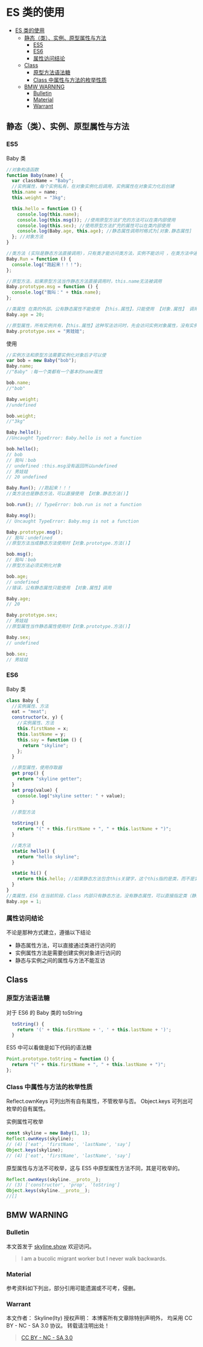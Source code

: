# ES 类的使用

<!-- @import "[TOC]" {cmd="toc" depthFrom=1 depthTo=6 orderedList=false} -->

<!-- code_chunk_output -->

- [ES 类的使用](#es-类的使用)
  - [静态（类）、实例、原型属性与方法](#静态类-实例-原型属性与方法)
    - [ES5](#es5)
    - [ES6](#es6)
    - [属性访问结论](#属性访问结论)
  - [Class](#class)
    - [原型方法语法糖](#原型方法语法糖)
    - [Class 中属性与方法的枚举性质](#class-中属性与方法的枚举性质)
  - [BMW WARNING](#bmw-warning)
    - [Bulletin](#bulletin)
    - [Material](#material)
    - [Warrant](#Warrant)

<!-- /code_chunk_output -->

## 静态（类）、实例、原型属性与方法

### ES5

Baby 类

```js
//对象构造函数
function Baby(name) {
  var className = "Baby";
  //实例属性，每个实例私有，在对象实例化后调用，实例属性在对象实力化后创建
  this.name = name;
  this.weight = "3kg";

  this.hello = function () {
    console.log(this.name);
    console.log(this.msg()); //使用原型方法扩充的方法可以在类内部使用
    console.log(this.sex); //使用原型方法扩充的属性可以在类内部使用
    console.log(Baby.age, this.age); //静态属性调用时格式为[对象.静态属性]
  }; //对象方法
}

//类方法 (实际是静态方法直接调用)，只有类才能访问类方法，实例不能访问 ，在类方法中通过this只能访问类属性不能访问其他属性，即在本例中，Run方法只能访问到this.age
Baby.Run = function () {
  console.log("跑起来！！！");
};

//原型方法，如果原型方法当作静态方法直接调用时，this.name无法被调用
Baby.prototype.msg = function () {
  console.log("我叫：" + this.name);
};

//类属性 在类的外部。公有静态属性不能使用 【this.属性】，只能使用 【对象.属性】 调用，只有类才能访问类属性，实例不能访问
Baby.age = 20;

//原型属性，所有实例共有，【this.属性】这种写法访问时，先会访问实例对象属性，没有实例对象属性就会访问原型属性 ，也可以当成公有静态属性使用【对象.prototype.原型属性。
Baby.prototype.sex = "男娃娃";
```

使用

```js
//实例方法和原型方法需要实例化对象后才可以使
var bob = new Baby("bob");
Baby.name;
//"Baby" :每一个类都有一个基本的name属性

bob.name;
//"bob"

Baby.weight;
//undefined

bob.weight;
//"3kg"

Baby.hello();
//Uncaught TypeError: Baby.hello is not a function

bob.hello();
// bob
// 我叫：bob
// undefined :this.msg没有返回所以undefined
// 男娃娃
// 20 undefined

Baby.Run(); //跑起来！！！
//类方法也是静态方法，可以直接使用 【对象.静态方法()】

bob.run(); // TypeError: bob.run is not a function

Baby.msg();
// Uncaught TypeError: Baby.msg is not a function

Baby.prototype.msg();
// 我叫：undefined
//原型方法当成静态方法使用时【对象.prototype.方法()】

bob.msg();
// 我叫：bob
//原型方法必须实例化对象

bob.age;
// undefined
//错误，公有静态属性只能使用 【对象.属性】调用

Baby.age;
// 20

Baby.prototype.sex;
// 男娃娃
//原型属性当作静态属性使用时【对象.prototype.方法()】

Baby.sex;
// undefined

bob.sex;
// 男娃娃
```

### ES6

Baby 类

```js
class Baby {
  //实例属性、方法
  eat = "meat";
  constructor(x, y) {
    //实例属性、方法
    this.firstName = x;
    this.lastName = y;
    this.say = function () {
      return "skyline";
    };
  }

  //原型属性，使用存取器
  get prop() {
    return "skyline getter";
  }
  set prop(value) {
    console.log("skyline setter: " + value);
  }

  //原型方法

  toString() {
    return "(" + this.firstName + ", " + this.lastName + ")";
  }

  //类方法
  static hello() {
    return "hello skyline";
  }

  static hi() {
    return this.hello; //如果静态方法包含this关键字，这个this指的是类，而不是实例
  }
}
//类属性，ES6 在当前阶段，Class 内部只有静态方法，没有静态属性，可以直接指定类（静态）属性
Baby.age = 1;
```

### 属性访问结论

不论是那种方式建立，遵循以下结论

- 静态属性方法，可以直接通过类进行访问的
- 实例属性方法是需要创建实例对象进行访问的
- 静态与实例之间的属性与方法不能互访

## Class

### 原型方法语法糖

对于 ES6 的 Baby 类的 toString

```js
  toString() {
    return '(' + this.firstName + ', ' + this.lastName + ')';
  }
```

ES5 中可以看做是如下代码的语法糖

```js
Point.prototype.toString = function () {
  return "(" + this.firstName + ", " + this.lastName + ")";
};
```

### Class 中属性与方法的枚举性质

Reflect.ownKeys 可列出所有自有属性，不管枚举与否。
Object.keys 可列出可枚举的自有属性。

实例属性可枚举

```js
const skyline = new Baby(1, 1);
Reflect.ownKeys(skyline);
// (4) ['eat', 'firstName', 'lastName', 'say']
Object.keys(skyline);
// (4) ['eat', 'firstName', 'lastName', 'say']
```

原型属性与方法不可枚举，这与 ES5 中原型属性方法不同，其是可枚举的。

```js
Reflect.ownKeys(skyline.__proto__);
// (3) ['constructor', 'prop', 'toString']
Object.keys(skyline.__proto__);
//[]
```

## BMW WARNING

### Bulletin

本文首发于 [skyline.show](skyline.show) 欢迎访问。

> I am a bucolic migrant worker but I never walk backwards.

### Material

参考资料如下列出，部分引用可能遗漏或不可考，侵删。

>

### Warrant

本文作者： Skyline(lty)
授权声明： 本博客所有文章除特别声明外， 均采用 CC BY - NC - SA 3.0 协议。 转载请注明出处！

> [CC BY - NC - SA 3.0](https://creativecommons.org/licenses/by-nc-sa/3.0/deed.zh)
